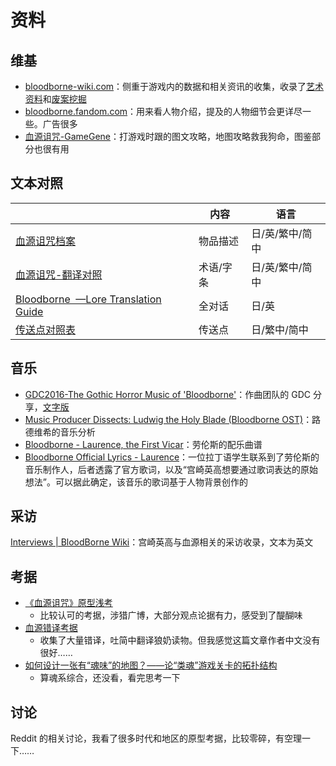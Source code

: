 # 资料

## 维基

- [bloodborne-wiki.com](https://www.bloodborne-wiki.com/p/index.html)：侧重于游戏内的数据和相关资讯的收集，收录了[艺术资料](https://www.bloodborne-wiki.com/p/art-of-bloodborne.html)和[废案挖掘](https://www.bloodborne-wiki.com/p/unused-content.html)
- [bloodborne.fandom.com](https://bloodborne.fandom.com/wiki/Bloodborne_Wiki)：用来看人物介绍，提及的人物细节会更详尽一些。广告很多
- [血源诅咒-GameGene](https://gamegene.cn/game/41)：打游戏时跟的图文攻略，地图攻略救我狗命，图鉴部分也很有用

## 文本对照

|                                                                                                                | 内容    | 语言        |
| -------------------------------------------------------------------------------------------------------------- | ----- | --------- |
| [血源诅咒档案](https://fengmowei.github.io/Bloodborne-Document/)                                                     | 物品描述  | 日/英/繁中/简中 |
| [血源诅咒-翻译对照](https://zhihuhuhu.blogspot.com/2019/08/Bloodborne-technical-terminology-translation-zh-en-ja.html) | 术语/字条 | 日/英/繁中/简中 |
| [Bloodborne  —Lore Translation Guide](https://gamefaqs.gamespot.com/ps4/805577-bloodborne/faqs/71777)          | 全对话   | 日/英       |
| [传送点对照表](https://gamegene.cn/wiki/117)                                                                         | 传送点   | 日/繁中/简中   |

## 音乐

- [GDC2016-The Gothic Horror Music of 'Bloodborne'](https://www.youtube.com/watch?v=5yncMReF8QA)：作曲团队的 GDC 分享，[文字版](https://www.bloodborne-wiki.com/2017/02/gdc-2016-gothic-horror-music-of.html)
- [Music Producer Dissects: Ludwig the Holy Blade (Bloodborne OST)](https://www.youtube.com/watch?v=CJUdIgdDfOg)：路德维希的音乐分析
- [Bloodborne - Laurence, the First Vicar](https://musescore.com/user/34453589/scores/6756130)：劳伦斯的配乐曲谱
- [Bloodborne Official Lyrics - Laurence](https://www.reddit.com/r/bloodborne/comments/yne0lq/bloodborne_official_lyrics_laurence/)：一位拉丁语学生联系到了劳伦斯的音乐制作人，后者透露了官方歌词，以及“宫崎英高想要通过歌词表达的原始想法”。可以据此确定，该音乐的歌词基于人物背景创作的

## 采访

[Interviews | BloodBorne Wiki](https://www.bloodborne-wiki.com/2017/01/interviews.html)：宫崎英高与血源相关的采访收录，文本为英文
## 考据

- [《血源诅咒》原型浅考](https://www.gcores.com/articles/160344)
	- 比较认可的考据，涉猎广博，大部分观点论据有力，感受到了醍醐味
- [血源错译考据](https://www.gcores.com/articles/95998)
	- 收集了大量错译，吐简中翻译狼奶读物。但我感觉这篇文章作者中文没有很好……
- [如何设计一张有“魂味”的地图？——论“类魂”游戏关卡的拓扑结构](https://zhuanlan.zhihu.com/p/415025159)
	- 算魂系综合，还没看，看完思考一下
## 讨论

Reddit 的相关讨论，我看了很多时代和地区的原型考据，比较零碎，有空理一下……